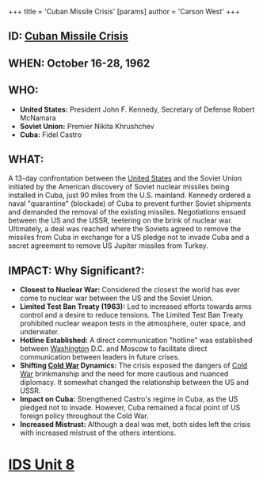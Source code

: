 +++
 title = 'Cuban Missile Crisis'
[params]
	author = 'Carson West'
+++
## ID: [Cuban Missile Crisis](./../cuban-missile-crisis/) 
## WHEN: October 16-28, 1962

## WHO:
*   **United States:** President John F. Kennedy, Secretary of Defense Robert McNamara
*   **Soviet Union:** Premier Nikita Khrushchev
*   **Cuba:** Fidel Castro

## WHAT:
A 13-day confrontation between the [United States](./../united-states/) and the Soviet Union initiated by the American discovery of Soviet nuclear missiles being installed in Cuba, just 90 miles from the U.S. mainland. Kennedy ordered a naval "quarantine" (blockade) of Cuba to prevent further Soviet shipments and demanded the removal of the existing missiles. Negotiations ensued between the US and the USSR, teetering on the brink of nuclear war. Ultimately, a deal was reached where the Soviets agreed to remove the missiles from Cuba in exchange for a US pledge not to invade Cuba and a secret agreement to remove US Jupiter missiles from Turkey.

## IMPACT: Why Significant?:
*   **Closest to Nuclear War:** Considered the closest the world has ever come to nuclear war between the US and the Soviet Union.
*   **Limited Test Ban Treaty (1963):** Led to increased efforts towards arms control and a desire to reduce tensions. The Limited Test Ban Treaty prohibited nuclear weapon tests in the atmosphere, outer space, and underwater.
*   **Hotline Established:** A direct communication "hotline" was established between [Washington](./../washington/) D.C. and Moscow to facilitate direct communication between leaders in future crises.
*   **Shifting [Cold War](./../cold-war/) Dynamics:** The crisis exposed the dangers of [Cold War](./../cold-war/) brinkmanship and the need for more cautious and nuanced diplomacy. It somewhat changed the relationship between the US and USSR.
*   **Impact on Cuba:** Strengthened Castro's regime in Cuba, as the US pledged not to invade. However, Cuba remained a focal point of US foreign policy throughout the Cold War.
* **Increased Mistrust:** Although a deal was met, both sides left the crisis with increased mistrust of the others intentions.

# [IDS Unit 8](./../ids-unit-8/)